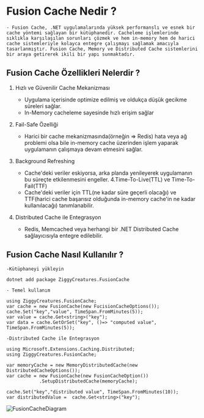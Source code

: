 # Fusion Cache Nedir ? 
 
	- Fusion Cache, .NET uygulamalarında yüksek performanslı ve esnek bir cache yöntemi sağlayan bir kütüphanedir. Cacheleme işlemlerinde sıklıkla karşılaşılan sorunları çözmek ve hem in-memory hem de harici cache sistemleriyle kolayca entegre çalışmayı sağlamak amacıyla tasarlanmıştır. Fusion Cache, Memory ve Distributed Cache sistemlerini bir araya getirerek ikili bir yapı sunmaktadır.

## Fusion Cache Özellikleri Nelerdir ? 
	
1. Hızlı ve Güvenilir Cache Mekanizması
	* Uygulama içerisinde optimize edilmiş ve oldukça düşük gecikme süreleri sağlar.
	* In-Memory cacheleme sayesinde hızlı erişim sağlar

2. Fail-Safe Özelliği
	* Harici bir cache mekanizmasında(örneğin => Redis) hata veya ağ problemi olsa bile in-memory cache üzerinden işlem yaparak uygulamanın çalışmaya devam etmesini sağlar.

 3. Background Refreshing
	* Cache'deki veriler eskiyorsa, arka planda yenileyerek uygulamanın bu süreçte etkilenmesini engeller.
 4.Time-To-Live(TTL) ve Time-To-Fail(TTF)
	* Cache'deki veriler için TTL(ne kadar süre geçerli olacağı) ve TTF(harici cache başarısız olduğunda in-memory cache'in ne kadar kullanılacağı) tanımlanabilir.
 5. Distributed Cache ile Entegrasyon
	* Redis, Memcached veya herhangi bir .NET Distributed Cache sağlayıcısıyla entegre edilebilir.
	


 ## Fusion Cache Nasıl Kullanılır ? 

	-Kütüphaneyi yükleyin

	dotnet add package ZiggyCreatures.FusionCache

	- Temel kullanım

	using ZiggyCreatures.FusionCache;
	var cache = new FusionCache(new FucisionCacheOptions());
	cache.Set("key","value", TimeSpan.FromMinutes(5));
	var value = cache.Get<string>("key");
	var data = cache.GetOrSet("key", ()=> "computed value", TimeSpan.FromMinutes(5));

	-Distributed Cache ile Entegrasyon 

	using Microsoft.Extensions.Caching.Distributed;
	using ZiggyCreatures.FusionCache;

	var memoryCache = new MemoryDistributedCache(new DistributedCacheOptions());
	var cache = new FusionCache(new FusionCacheOption())
				.SetupDistributedCache(memoryCache);

	cache.Set("key","distributed value", TimeSpan.FromMinutes(10));
	var distributedValue =  cache.Get<string>("key");


![FusionCacheDiagram](https://github.com/user-attachments/assets/49d5855b-1036-4476-b0fe-83e0b63a21b4)

